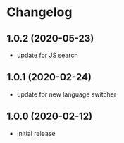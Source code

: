 # Changelog

## 1.0.2 (2020-05-23)
- update for JS search

## 1.0.1 (2020-02-24)
- update for new language switcher

## 1.0.0 (2020-02-12)
- initial release
